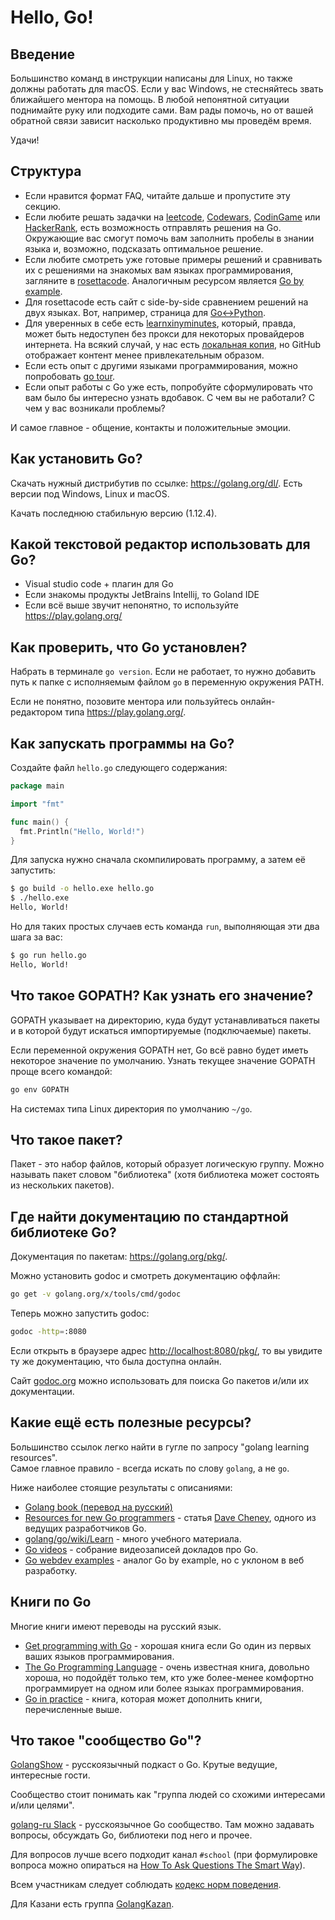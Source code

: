 # Hello, Go!

## Введение

Большинство команд в инструкции написаны для Linux, но также должны
работать для macOS. Если у вас Windows, не стесняйтесь звать ближайшего
ментора на помощь. В любой непонятной ситуации поднимайте руку или
подходите сами. Вам рады помочь, но от вашей обратной связи зависит
насколько продуктивно мы проведём время.

Удачи!

## Структура

* Если нравится формат FAQ, читайте дальше и пропустите эту секцию.
* Если любите решать задачки на [leetcode](https://leetcode.com/problemset/all/?difficulty=Easy), [Codewars](https://www.codewars.com/), [CodinGame](https://www.codingame.com/start) или [HackerRank](https://www.hackerrank.com/), 
  есть возможность отправлять решения на Go. Окружающие вас смогут помочь
  вам заполнить пробелы в знании языка и, возможно, подсказать оптимальное решение.
* Если любите смотреть уже готовые примеры решений и сравнивать их с решениями
  на знакомых вам языках программирования, загляните в [rosettacode](http://www.rosettacode.org/wiki/Category:Go).
  Аналогичным ресурсом является [Go by example](https://gobyexample.com/).
* Для rosettacode есть сайт с side-by-side сравнением решений на двух языках.
  Вот, например, страница для [Go<->Python](https://rosetta.alhur.es/compare/Go/Python/).
* Для уверенных в себе есть [learnxinyminutes](https://learnxinyminutes.com/docs/ru-ru/go-ru/),
  который, правда, может быть недоступен без прокси для некоторых провайдеров интернета.
  На всякий случай, у нас есть [локальная копия](assets/learn-x-in-y-minutes.md), но GitHub отображает контент менее привлекательным образом.
* Если есть опыт с другими языками программирования, можно попробовать [go tour](https://tour.golang.org/welcome/1).
* Если опыт работы с Go уже есть, попробуйте сформулировать что вам было бы интересно
  узнать вдобавок. С чем вы не работали? С чем у вас возникали проблемы?

И самое главное - общение, контакты и положительные эмоции.

## Как установить Go?

Скачать нужный дистрибутив по ссылке: https://golang.org/dl/.
Есть версии под Windows, Linux и macOS.

Качать последнюю стабильную версию (1.12.4).

## Какой текстовой редактор использовать для Go?

- Visual studio code + плагин для Go
- Если знакомы продукты JetBrains Intellij, то Goland IDE
- Если всё выше звучит непонятно, то используйте https://play.golang.org/

## Как проверить, что Go установлен?

Набрать в терминале `go version`.
Если не работает, то нужно добавить путь к папке с
исполняемым файлом `go` в переменную окружения PATH.

Если не понятно, позовите ментора или пользуйтесь онлайн-редактором
типа https://play.golang.org/.

## Как запускать программы на Go?

Создайте файл `hello.go` следующего содержания:

```go
package main

import "fmt"

func main() {
  fmt.Println("Hello, World!")
}
```

Для запуска нужно сначала скомпилировать программу, а затем её запустить:

```bash
$ go build -o hello.exe hello.go
$ ./hello.exe
Hello, World!
```

Но для таких простых случаев есть команда `run`, выполняющая эти два шага за вас:

```bash
$ go run hello.go
Hello, World!
```

## Что такое GOPATH? Как узнать его значение?

GOPATH указывает на директорию, куда будут устанавливаться пакеты
и в которой будут искаться импортируемые (подключаемые) пакеты.

Если переменной окружения GOPATH нет, Go всё равно будет
иметь некоторое значение по умолчанию. Узнать текущее
значение GOPATH проще всего командой:

```bash
go env GOPATH
```

На системах типа Linux директория по умолчанию `~/go`.

## Что такое пакет?

Пакет - это набор файлов, который образует логическую группу.
Можно называть пакет словом "библиотека" (хотя библиотека может состоять из
нескольких пакетов).

## Где найти документацию по стандартной библиотеке Go?

Документация по пакетам: https://golang.org/pkg/.

Можно установить godoc и смотреть документацию оффлайн:

```bash
go get -v golang.org/x/tools/cmd/godoc
```

Теперь можно запустить godoc:

```bash
godoc -http=:8080
```

Если открыть в браузере адрес <http://localhost:8080/pkg/>, то вы
увидите ту же документацию, что была доступна онлайн.

Сайт [godoc.org](https://godoc.org/) можно использовать для поиска Go пакетов и/или их документации.

## Какие ещё есть полезные ресурсы?

Большинство ссылок легко найти в гугле по запросу "golang learning resources".<br>
Самое главное правило - всегда искать по слову `golang`, а не `go`.<br>

Ниже наиболее стоящие результаты с описаниями:

* [Golang book (перевод на русский)](http://golang-book.ru)
* [Resources for new Go programmers](https://dave.cheney.net/resources-for-new-go-programmers) - статья [Dave Cheney](https://dave.cheney.net/about), одного из ведущих разработчиков Go.
* [golang/go/wiki/Learn](https://github.com/golang/go/wiki/Learn) - много учебного материала.
* [Go videos](https://github.com/hH39797J/golang-videos-ru) - собрание видеозаписей докладов про Go.
* [Go webdev examples](https://gowebexamples.com/) - аналог Go by example, но с уклоном в веб разработку.

## Книги по Go

Многие книги имеют переводы на русский язык.

* [Get programming with Go](https://www.manning.com/books/get-programming-with-go) - хорошая книга если Go один из первых ваших языков программирования.
* [The Go Programming Language](http://www.gopl.io/) - очень известная книга, довольно хороша, но подойдёт только тем, кто уже более-менее комфортно программирует на одном или более языках программирования.
* [Go in practice](https://www.manning.com/books/go-in-practice) - книга, которая может дополнить книги, перечисленные выше.

## Что такое "сообщество Go"?

[GolangShow](http://golangshow.com) - русскоязычный подкаст о Go. Крутые ведущие, интересные гости.

Сообщество стоит понимать как "группа людей со схожими интересами и/или целями".

[golang-ru Slack](http://slack.golang-ru.com) - русскоязычное Go сообщество.
Там можно задавать вопросы, обсуждать Go, библиотеки под него и прочее.

Для вопросов лучше всего подходит канал `#school` (при формулировке вопроса можно
опираться на [How To Ask Questions The Smart Way](http://www.catb.org/esr/faqs/smart-questions.html)).

Всем участникам следует соблюдать [кодекс норм поведения](https://golang.org/conduct).

Для Казани есть группа [GolangKazan](https://vk.com/golangkazan).
